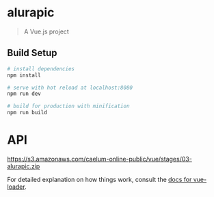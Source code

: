 # alurapic

> A Vue.js project

## Build Setup

``` bash
# install dependencies
npm install

# serve with hot reload at localhost:8080
npm run dev

# build for production with minification
npm run build
```

# API 
https://s3.amazonaws.com/caelum-online-public/vue/stages/03-alurapic.zip

For detailed explanation on how things work, consult the [docs for vue-loader](http://vuejs.github.io/vue-loader).
